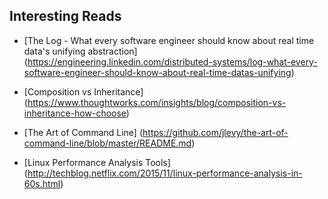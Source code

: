 ## Interesting Reads
- [The Log - What every software engineer should know about real time data's unifying abstraction] (https://engineering.linkedin.com/distributed-systems/log-what-every-software-engineer-should-know-about-real-time-datas-unifying)

- [Composition vs Inheritance] (https://www.thoughtworks.com/insights/blog/composition-vs-inheritance-how-choose)

- [The Art of Command Line] (https://github.com/jlevy/the-art-of-command-line/blob/master/README.md)

- [Linux Performance Analysis Tools] (http://techblog.netflix.com/2015/11/linux-performance-analysis-in-60s.html)


